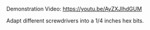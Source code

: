 Demonstration Video: https://youtu.be/AyZXJlhdGUM

Adapt different screwdrivers into a 1/4 inches hex bits.

